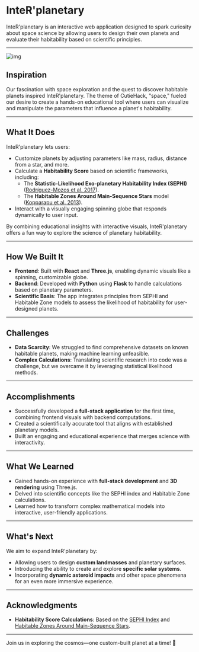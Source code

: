 # **InteR'planetary**

InteR'planetary is an interactive web application designed to spark curiosity about space science by allowing users to design their own planets and evaluate their habitability based on scientific principles.

---
![img](https://files.catbox.moe/1jzp2s.png)

## **Inspiration**
Our fascination with space exploration and the quest to discover habitable planets inspired InteR'planetary. The theme of CutieHack, "space," fueled our desire to create a hands-on educational tool where users can visualize and manipulate the parameters that influence a planet's habitability.

---

## **What It Does**
InteR'planetary lets users:
- Customize planets by adjusting parameters like mass, radius, distance from a star, and more.
- Calculate a **Habitability Score** based on scientific frameworks, including:
  - The **Statistic-Likelihood Exo-planetary Habitability Index (SEPHI)** ([Rodríguez-Mozos et al. 2017](https://doi.org/10.1093/mnras/stx1910)).
  - The **Habitable Zones Around Main-Sequence Stars** model ([Kopparapu et al. 2013](https://doi.org/10.1088/0004-637X/765/2/131)).
- Interact with a visually engaging spinning globe that responds dynamically to user input.
  
By combining educational insights with interactive visuals, InteR'planetary offers a fun way to explore the science of planetary habitability.

---

## **How We Built It**
- **Frontend**: Built with **React** and **Three.js**, enabling dynamic visuals like a spinning, customizable globe.
- **Backend**: Developed with **Python** using **Flask** to handle calculations based on planetary parameters.
- **Scientific Basis**: The app integrates principles from SEPHI and Habitable Zone models to assess the likelihood of habitability for user-designed planets.

---

## **Challenges**
- **Data Scarcity**: We struggled to find comprehensive datasets on known habitable planets, making machine learning unfeasible.
- **Complex Calculations**: Translating scientific research into code was a challenge, but we overcame it by leveraging statistical likelihood methods.

---

## **Accomplishments**
- Successfully developed a **full-stack application** for the first time, combining frontend visuals with backend computations.
- Created a scientifically accurate tool that aligns with established planetary models.
- Built an engaging and educational experience that merges science with interactivity.

---

## **What We Learned**
- Gained hands-on experience with **full-stack development** and **3D rendering** using Three.js.
- Delved into scientific concepts like the SEPHI index and Habitable Zone calculations.
- Learned how to transform complex mathematical models into interactive, user-friendly applications.

---

## **What's Next**
We aim to expand InteR'planetary by:
- Allowing users to design **custom landmasses** and planetary surfaces.
- Introducing the ability to create and explore **specific solar systems**.
- Incorporating **dynamic asteroid impacts** and other space phenomena for an even more immersive experience.

---

## **Acknowledgments**
- **Habitability Score Calculations**: Based on the [SEPHI Index](https://doi.org/10.1093/mnras/stx1910) and [Habitable Zones Around Main-Sequence Stars](https://doi.org/10.1088/0004-637X/765/2/131).

---

Join us in exploring the cosmos—one custom-built planet at a time! 🚀
